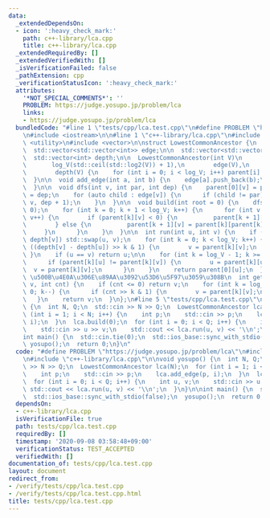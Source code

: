 ```yaml
---
data:
  _extendedDependsOn:
  - icon: ':heavy_check_mark:'
    path: c++-library/lca.cpp
    title: c++-library/lca.cpp
  _extendedRequiredBy: []
  _extendedVerifiedWith: []
  _isVerificationFailed: false
  _pathExtension: cpp
  _verificationStatusIcon: ':heavy_check_mark:'
  attributes:
    '*NOT_SPECIAL_COMMENTS*': ''
    PROBLEM: https://judge.yosupo.jp/problem/lca
    links:
    - https://judge.yosupo.jp/problem/lca
  bundledCode: "#line 1 \"tests/cpp/lca.test.cpp\"\n#define PROBLEM \"https://judge.yosupo.jp/problem/lca\"\
    \n#include <iostream>\n\n#line 1 \"c++-library/lca.cpp\"\n#include <cmath>\n#include\
    \ <utility>\n#include <vector>\n\nstruct LowestCommonAncestor {\n  int V, log_V;\n\
    \  std::vector<std::vector<int>> edge;\n\n  std::vector<std::vector<int>> parent;\n\
    \  std::vector<int> depth;\n\n  LowestCommonAncestor(int V)\n      : V(V),\n \
    \       log_V(std::ceil(std::log2(V)) + 1),\n        edge(V),\n        parent(log_V),\n\
    \        depth(V) {\n    for (int i = 0; i < log_V; i++) parent[i].resize(V);\n\
    \  }\n\n  void add_edge(int a, int b) {\n    edge[a].push_back(b);\n    edge[b].push_back(a);\n\
    \  }\n\n  void dfs(int v, int par, int dep) {\n    parent[0][v] = par;\n    depth[v]\
    \ = dep;\n    for (auto child : edge[v]) {\n      if (child != par) dfs(child,\
    \ v, dep + 1);\n    }\n  }\n\n  void build(int root = 0) {\n    dfs(root, -1,\
    \ 0);\n    for (int k = 0; k + 1 < log_V; k++) {\n      for (int v = 0; v < V;\
    \ v++) {\n        if (parent[k][v] < 0) {\n          parent[k + 1][v] = -1;\n\
    \        } else {\n          parent[k + 1][v] = parent[k][parent[k][v]];\n   \
    \     }\n      }\n    }\n  }\n\n  int run(int u, int v) {\n    if (depth[u] >\
    \ depth[v]) std::swap(u, v);\n    for (int k = 0; k < log_V; k++) {\n      if\
    \ ((depth[v] - depth[u]) >> k & 1) {\n        v = parent[k][v];\n      }\n   \
    \ }\n    if (u == v) return u;\n\n    for (int k = log_V - 1; k >= 0; k--) {\n\
    \      if (parent[k][u] != parent[k][v]) {\n        u = parent[k][u];\n      \
    \  v = parent[k][v];\n      }\n    }\n    return parent[0][u];\n  }\n\n  // cnt\
    \ \u500B\u4E0A\u306E\u89AA\u3092\u53D6\u5F97\u3059\u308B\n  int get_cntup_node(int\
    \ v, int cnt) {\n    if (cnt <= 0) return v;\n    for (int k = log_V - 1; k >=\
    \ 0; k--) {\n      if (cnt >> k & 1) {\n        v = parent[k][v];\n      }\n \
    \   }\n    return v;\n  }\n};\n#line 5 \"tests/cpp/lca.test.cpp\"\n\nvoid yosupo()\
    \ {\n  int N, Q;\n  std::cin >> N >> Q;\n  LowestCommonAncestor lca(N);\n  for\
    \ (int i = 1; i < N; i++) {\n    int p;\n    std::cin >> p;\n    lca.add_edge(p,\
    \ i);\n  }\n  lca.build(0);\n  for (int i = 0; i < Q; i++) {\n    int u, v;\n\
    \    std::cin >> u >> v;\n    std::cout << lca.run(u, v) << '\\n';\n  }\n}\n\n\
    int main() {\n  std::cin.tie(0);\n  std::ios_base::sync_with_stdio(false);\n \
    \ yosupo();\n  return 0;\n}\n"
  code: "#define PROBLEM \"https://judge.yosupo.jp/problem/lca\"\n#include <iostream>\n\
    \n#include \"c++-library/lca.cpp\"\n\nvoid yosupo() {\n  int N, Q;\n  std::cin\
    \ >> N >> Q;\n  LowestCommonAncestor lca(N);\n  for (int i = 1; i < N; i++) {\n\
    \    int p;\n    std::cin >> p;\n    lca.add_edge(p, i);\n  }\n  lca.build(0);\n\
    \  for (int i = 0; i < Q; i++) {\n    int u, v;\n    std::cin >> u >> v;\n   \
    \ std::cout << lca.run(u, v) << '\\n';\n  }\n}\n\nint main() {\n  std::cin.tie(0);\n\
    \  std::ios_base::sync_with_stdio(false);\n  yosupo();\n  return 0;\n}\n"
  dependsOn:
  - c++-library/lca.cpp
  isVerificationFile: true
  path: tests/cpp/lca.test.cpp
  requiredBy: []
  timestamp: '2020-09-08 03:58:48+09:00'
  verificationStatus: TEST_ACCEPTED
  verifiedWith: []
documentation_of: tests/cpp/lca.test.cpp
layout: document
redirect_from:
- /verify/tests/cpp/lca.test.cpp
- /verify/tests/cpp/lca.test.cpp.html
title: tests/cpp/lca.test.cpp
---
```

